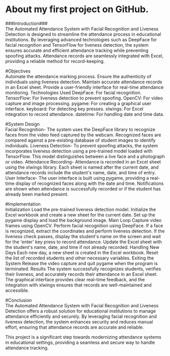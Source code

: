 # About my first project on GitHub.
###Introduction###\
The Automated Attendance System with Facial Recognition and Liveness Detection is designed to streamline the attendance process in educational institutions. By leveraging advanced technologies such as DeepFace for facial recognition and TensorFlow for liveness detection, the system ensures accurate and efficient attendance tracking while preventing spoofing attacks. Attendance records are seamlessly integrated with Excel, providing a reliable method for record-keeping.

#Objectives\
Automate the attendance marking process.
Ensure the authenticity of individuals using liveness detection.
Maintain accurate attendance records in an Excel sheet.
Provide a user-friendly interface for real-time attendance monitoring.
Technologies Used
DeepFace: For facial recognition.
TensorFlow: For liveness detection to prevent spoofing.
OpenCV: For video capture and image processing.
pygame: For creating a graphical user interface.
keyboard: For detecting key presses.
xlwings: For Excel integration to record attendance.
datetime: For handling date and time data.

#System Design\
Facial Recognition-
The system uses the DeepFace library to recognize faces from the video feed captured by the webcam. Recognized faces are compared against a pre-existing database of student images to identify individuals.
Liveness Detection-
To prevent spoofing attacks, the system incorporates liveness detection using a pre-trained model loaded with TensorFlow. This model distinguishes between a live face and a photograph or video.
Attendance Recording-
Attendance is recorded in an Excel sheet using the xlwings library. Each sheet is named after the current date, and attendance records include the student's name, date, and time of entry.
User Interface-
The user interface is built using pygame, providing a real-time display of recognized faces along with the date and time. Notifications are shown when attendance is successfully recorded or if the student has already been marked present.

#Implementation\
Initialization
Load the pre-trained liveness detection model.
Initialize the Excel workbook and create a new sheet for the current date.
Set up the pygame display and load the background image.
Main Loop
Capture video frames using OpenCV.
Perform facial recognition using DeepFace.
If a face is recognized, extract the coordinates and perform liveness detection.
If the liveness check passes, display the student's name on the screen and wait for the 'enter' key press to record attendance.
Update the Excel sheet with the student's name, date, and time if not already recorded.
Handling New Days
Each new day, a new sheet is created in the Excel workbook.
Reset the list of recorded students and other necessary variables.
Exiting the System
Release the video capture and quit pygame when the program is terminated.
Results
The system successfully recognizes students, verifies their liveness, and accurately records their attendance in an Excel sheet. The graphical interface provides clear real-time feedback, and the integration with xlwings ensures that records are well-maintained and accessible.

#Conclusion\
The Automated Attendance System with Facial Recognition and Liveness Detection offers a robust solution for educational institutions to manage attendance efficiently and securely. By leveraging facial recognition and liveness detection, the system enhances security and reduces manual effort, ensuring that attendance records are accurate and reliable.

This project is a significant step towards modernizing attendance systems in educational settings, providing a seamless and secure way to handle attendance tracking.
